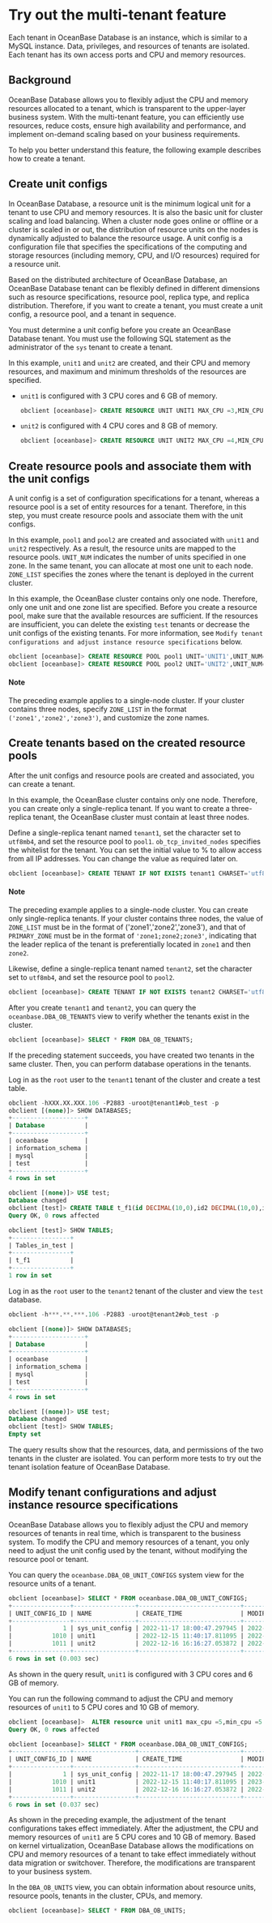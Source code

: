 # Try out the multi-tenant feature

 Each tenant in OceanBase Database is an instance, which is similar to a MySQL instance. Data, privileges, and resources of tenants are isolated. Each tenant has its own access ports and CPU and memory resources.

## Background

OceanBase Database allows you to flexibly adjust the CPU and memory resources allocated to a tenant, which is transparent to the upper-layer business system. With the multi-tenant feature, you can efficiently use resources, reduce costs, ensure high availability and performance, and implement on-demand scaling based on your business requirements.

To help you better understand this feature, the following example describes how to create a tenant.

## Create unit configs

In OceanBase Database, a resource unit is the minimum logical unit for a tenant to use CPU and memory resources. It is also the basic unit for cluster scaling and load balancing. When a cluster node goes online or offline or a cluster is scaled in or out, the distribution of resource units on the nodes is dynamically adjusted to balance the resource usage. A unit config is a configuration file that specifies the specifications of the computing and storage resources (including memory, CPU, and I/O resources) required for a resource unit.

Based on the distributed architecture of OceanBase Database, an OceanBase Database tenant can be flexibly defined in different dimensions such as resource specifications, resource pool, replica type, and replica distribution. Therefore, if you want to create a tenant, you must create a unit config, a resource pool, and a tenant in sequence.

You must determine a unit config before you create an OceanBase Database tenant. You must use the following SQL statement as the administrator of the `sys` tenant to create a tenant.

In this example, `unit1` and `unit2` are created, and their CPU and memory resources, and maximum and minimum thresholds of the resources are specified.

* `unit1` is configured with 3 CPU cores and 6 GB of memory.

   ```sql
   obclient [oceanbase]> CREATE RESOURCE UNIT UNIT1 MAX_CPU =3,MIN_CPU =3 ,MEMORY_SIZE ='6G';
   ```

* `unit2` is configured with 4 CPU cores and 8 GB of memory.

   ```sql
   obclient [oceanbase]> CREATE RESOURCE UNIT UNIT2 MAX_CPU =4,MIN_CPU =4 ,MEMORY_SIZE ='8G';
   ```

## Create resource pools and associate them with the unit configs

A unit config is a set of configuration specifications for a tenant, whereas a resource pool is a set of entity resources for a tenant. Therefore, in this step, you must create resource pools and associate them with the unit configs.

In this example, `pool1` and `pool2` are created and associated with `unit1` and `unit2` respectively. As a result, the resource units are mapped to the resource pools. `UNIT_NUM` indicates the number of units specified in one zone. In the same tenant, you can allocate at most one unit to each node. `ZONE_LIST` specifies the zones where the tenant is deployed in the current cluster.

In this example, the OceanBase cluster contains only one node. Therefore, only one unit and one zone list are specified. Before you create a resource pool, make sure that the available resources are sufficient. If the resources are insufficient, you can delete the existing `test` tenants or decrease the unit configs of the existing tenants. For more information, see `Modify tenant configurations and adjust instance resource specifications` below.

```sql
obclient [oceanbase]> CREATE RESOURCE POOL pool1 UNIT='UNIT1',UNIT_NUM=1,ZONE_LIST=('zone1');
obclient [oceanbase]> CREATE RESOURCE POOL pool2 UNIT='UNIT2',UNIT_NUM=1,ZONE_LIST=('zone1');
```

  <main id="notice" type='notice'>
    <h4>Note</h4>
    <p>The preceding example applies to a single-node cluster. If your cluster contains three nodes, specify <code>ZONE_LIST</code> in the format <code>('zone1','zone2','zone3')</code>, and customize the zone names. </p>
  </main>

## Create tenants based on the created resource pools

After the unit configs and resource pools are created and associated, you can create a tenant.

In this example, the OceanBase cluster contains only one node. Therefore, you can create only a single-replica tenant. If you want to create a three-replica tenant, the OceanBase cluster must contain at least three nodes.

Define a single-replica tenant named `tenant1`, set the character set to `utf8mb4`, and set the resource pool to `pool1`. `ob_tcp_invited_nodes` specifies the whitelist for the tenant. You can set the initial value to % to allow access from all IP addresses. You can change the value as required later on.

```sql
obclient [oceanbase]> CREATE TENANT IF NOT EXISTS tenant1 CHARSET='utf8mb4', ZONE_LIST=('zone1'), PRIMARY_ZONE='zone1', RESOURCE_POOL_LIST=('pool1') SET ob_tcp_invited_nodes='%';
```

  <main id="notice" type='notice'>
    <h4>Note</h4>
    <p>The preceding example applies to a single-node cluster. You can create only single-replica tenants. If your cluster contains three nodes, the value of <code>ZONE_LIST</code> must be in the format of ('zone1','zone2','zone3'), and that of <code>PRIMARY_ZONE</code> must be in the format of <code>'zone1;zone2;zone3'</code>, indicating that the leader replica of the tenant is preferentially located in <code>zone1</code> and then <code>zone2</code>. </p>
  </main>

Likewise, define a single-replica tenant named `tenant2`, set the character set to `utf8mb4`, and set the resource pool to `pool2`.

```sql
obclient [oceanbase]> CREATE TENANT IF NOT EXISTS tenant2 CHARSET='utf8mb4', ZONE_LIST=('zone1'), PRIMARY_ZONE='zone1', RESOURCE_POOL_LIST=('pool2') SET ob_tcp_invited_nodes='%';
```

After you create `tenant1` and `tenant2`, you can query the `oceanbase.DBA_OB_TENANTS` view to verify whether the tenants exist in the cluster.

```sql
obclient [oceanbase]> SELECT * FROM DBA_OB_TENANTS;
```

If the preceding statement succeeds, you have created two tenants in the same cluster. Then, you can perform database operations in the tenants.

Log in as the `root` user to the `tenant1` tenant of the cluster and create a test table.

```sql
obclient -hXXX.XX.XXX.106 -P2883 -uroot@tenant1#ob_test -p
obclient [(none)]> SHOW DATABASES;
+--------------------+
| Database           |
+--------------------+
| oceanbase          |
| information_schema |
| mysql              |
| test               |
+--------------------+
4 rows in set

obclient [(none)]> USE test;
Database changed
obclient [test]> CREATE TABLE t_f1(id DECIMAL(10,0),id2 DECIMAL(10,0),id3 DATE,id4 DATE,id5 FLOAT,id6 FLOAT,id7 VARCHAR(30),id8 VARCHAR(300));
Query OK, 0 rows affected

obclient [test]> SHOW TABLES;
+----------------+
| Tables_in_test |
+----------------+
| t_f1           |
+----------------+
1 row in set
```

Log in as the `root` user to the `tenant2` tenant of the cluster and view the `test` database.

```sql
obclient -h***.**.***.106 -P2883 -uroot@tenant2#ob_test -p

obclient [(none)]> SHOW DATABASES;
+--------------------+
| Database           |
+--------------------+
| oceanbase          |
| information_schema |
| mysql              |
| test               |
+--------------------+
4 rows in set

obclient [(none)]> USE test;
Database changed
obclient [test]> SHOW TABLES;
Empty set
```

The query results show that the resources, data, and permissions of the two tenants in the cluster are isolated. You can perform more tests to try out the tenant isolation feature of OceanBase Database.

## Modify tenant configurations and adjust instance resource specifications

OceanBase Database allows you to flexibly adjust the CPU and memory resources of tenants in real time, which is transparent to the business system. To modify the CPU and memory resources of a tenant, you only need to adjust the unit config used by the tenant, without modifying the resource pool or tenant.

You can query the `oceanbase.DBA_OB_UNIT_CONFIGS` system view for the resource units of a tenant.

```sql
obclient [oceanbase]> SELECT * FROM oceanbase.DBA_OB_UNIT_CONFIGS;
+----------------+-----------------+----------------------------+----------------------------+---------+---------+-------------+---------------+----------+----------+-------------+
| UNIT_CONFIG_ID | NAME            | CREATE_TIME                | MODIFY_TIME                | MAX_CPU | MIN_CPU | MEMORY_SIZE | LOG_DISK_SIZE | MAX_IOPS | MIN_IOPS | IOPS_WEIGHT |
+----------------+-----------------+----------------------------+----------------------------+---------+---------+-------------+---------------+----------+----------+-------------+
|              1 | sys_unit_config | 2022-11-17 18:00:47.297945 | 2022-11-17 18:00:47.297945 |       1 |       1 |  8053063680 |    8053063680 |    10000 |    10000 |           1 |
|           1010 | unit1           | 2022-12-15 11:40:17.811095 | 2022-12-15 11:40:17.811095 |       3 |       3 |  6442450944 |    2147483648 |     128  |     128  |           0 |
|           1011 | unit2           | 2022-12-16 16:16:27.053872 | 2022-12-16 16:16:27.053872 |       4 |       4 |  8589934592 |    8589934592 |     128  |     128  |           0 |
+----------------+-----------------+----------------------------+----------------------------+---------+---------+-------------+---------------+----------+----------+-------------+
6 rows in set (0.003 sec)
```

As shown in the query result, `unit1` is configured with 3 CPU cores and 6 GB of memory.

You can run the following command to adjust the CPU and memory resources of `unit1` to 5 CPU cores and 10 GB of memory.

```sql
obclient [oceanbase]>  ALTER resource unit unit1 max_cpu =5,min_cpu =5 ,memory_size ='10G';
Query OK, 0 rows affected

obclient [oceanbase]> SELECT * FROM oceanbase.DBA_OB_UNIT_CONFIGS;
+----------------+-----------------+----------------------------+----------------------------+---------+---------+-------------+---------------+----------+----------+-------------+
| UNIT_CONFIG_ID | NAME            | CREATE_TIME                | MODIFY_TIME                | MAX_CPU | MIN_CPU | MEMORY_SIZE | LOG_DISK_SIZE | MAX_IOPS | MIN_IOPS | IOPS_WEIGHT |
+----------------+-----------------+----------------------------+----------------------------+---------+---------+-------------+---------------+----------+----------+-------------+
|              1 | sys_unit_config | 2022-11-17 18:00:47.297945 | 2022-11-17 18:00:47.297945 |       1 |       1 |  8053063680 |    8053063680 |    10000 |    10000 |           1 |
|           1010 | unit1           | 2022-12-15 11:40:17.811095 | 2023-01-05 16:24:17.287801 |       5 |       5 | 10737418240 |    2147483648 |     128  |     128  |           0 |
|           1011 | unit2           | 2022-12-16 16:16:27.053872 | 2022-12-16 16:16:27.053872 |       4 |       4 |  8589934592 |    8589934592 |     128  |     128  |           0 |
+----------------+-----------------+----------------------------+----------------------------+---------+---------+-------------+---------------+----------+----------+-------------+
6 rows in set (0.037 sec)
```

As shown in the preceding example, the adjustment of the tenant configurations takes effect immediately. After the adjustment, the CPU and memory resources of `unit1` are 5 CPU cores and 10 GB of memory. Based on kernel virtualization, OceanBase Database allows the modifications on CPU and memory resources of a tenant to take effect immediately without data migration or switchover. Therefore, the modifications are transparent to your business system.

In the `DBA_OB_UNITS` view, you can obtain information about resource units, resource pools, tenants in the cluster, CPUs, and memory.

```sql
obclient [oceanbase]> SELECT * FROM DBA_OB_UNITS;
```
